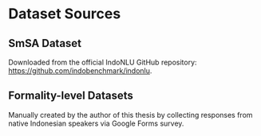 # Dataset Sources

## SmSA Dataset
Downloaded from the official IndoNLU GitHub repository: https://github.com/indobenchmark/indonlu.

## Formality-level Datasets
Manually created by the author of this thesis by collecting responses from native Indonesian speakers via Google Forms survey.
